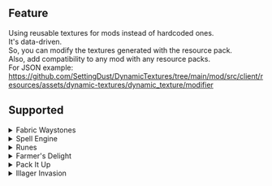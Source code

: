## Feature
Using reusable textures for mods instead of hardcoded ones.  
It's data-driven.  
So, you can modify the textures generated with the resource pack.  
Also, add compatibility to any mod with any resource packs.  
For JSON example: https://github.com/SettingDust/DynamicTextures/tree/main/mod/src/client/resources/assets/dynamic-textures/dynamic_texture/modifier

## Supported
<details>
<summary>Fabric Waystones</summary>


![fwaystones_0](https://raw.githubusercontent.com/SettingDust/DynamicTextures/main/docs/fwaystones_0.png) ![fwaystones_1](https://raw.githubusercontent.com/SettingDust/DynamicTextures/main/docs/fwaystones_1.png)


</details>

<details>
<summary>Spell Engine</summary>

![spell_engine_0](https://raw.githubusercontent.com/SettingDust/DynamicTextures/main/docs/spell_engine_0.png) ![spell_engine_1](https://raw.githubusercontent.com/SettingDust/DynamicTextures/main/docs/spell_engine_1.png)


</details>

<details>
<summary>Runes</summary>

Lazy

</details>

<details>
<summary>Farmer's Delight</summary>

Lazy

</details>

<details>
<summary>Pack It Up</summary>

Lazy

</details>

<details>
<summary>Illager Invasion</summary>

Lazy

</details>
